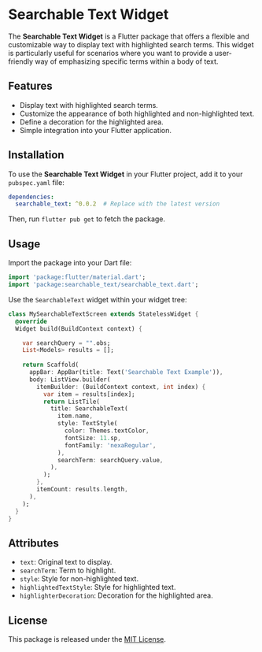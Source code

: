 # Searchable Text Widget

The **Searchable Text Widget** is a Flutter package that offers a flexible and customizable way to display text with highlighted search terms. This widget is particularly useful for scenarios where you want to provide a user-friendly way of emphasizing specific terms within a body of text.

## Features

- Display text with highlighted search terms.
- Customize the appearance of both highlighted and non-highlighted text.
- Define a decoration for the highlighted area.
- Simple integration into your Flutter application.

## Installation

To use the **Searchable Text Widget** in your Flutter project, add it to your `pubspec.yaml` file:

```yaml
dependencies:
  searchable_text: ^0.0.2  # Replace with the latest version
```
Then, run `flutter pub get` to fetch the package.

## Usage

Import the package into your Dart file:

```dart
import 'package:flutter/material.dart';
import 'package:searchable_text/searchable_text.dart';
```

Use the `SearchableText` widget within your widget tree:

```dart
class MySearchableTextScreen extends StatelessWidget {
  @override
  Widget build(BuildContext context) {

    var searchQuery = "".obs;
    List<Models> results = [];
    
    return Scaffold(
      appBar: AppBar(title: Text('Searchable Text Example')),
      body: ListView.builder(
        itemBuilder: (BuildContext context, int index) {
          var item = results[index];
          return ListTile(
            title: SearchableText(
              item.name,
              style: TextStyle(
                color: Themes.textColor,
                fontSize: 11.sp,
                fontFamily: 'nexaRegular',
              ),
              searchTerm: searchQuery.value,
            ),
          );
        },
        itemCount: results.length,
      ),
    );
  }
}
```


## Attributes
  * `text`: Original text to display.
  * `searchTerm`: Term to highlight.
  * `style`: Style for non-highlighted text.
  * `highlightedTextStyle`: Style for highlighted text.
  * `highlighterDecoration`: Decoration for the highlighted area.

## License
This package is released under the [MIT License](https://opensource.org/licenses/MIT).

